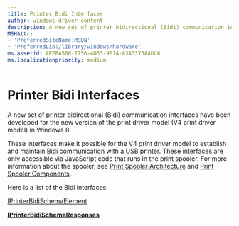 ```yaml
---
title: Printer Bidi Interfaces
author: windows-driver-content
description: A new set of printer bidirectional (Bidi) communication interfaces have been developed for the new version of the print driver model (V4 print driver model) in Windows 8.
MSHAttr:
- 'PreferredSiteName:MSDN'
- 'PreferredLib:/library/windows/hardware'
ms.assetid: AFFBA568-7756-4D33-9E14-83A3373A4DC6
ms.localizationpriority: medium
---
```


# Printer Bidi Interfaces


A new set of printer bidirectional (Bidi) communication interfaces have been developed for the new version of the print driver model (V4 print driver model) in Windows 8.

These interfaces make it possible for the V4 print driver model to establish and maintain Bidi communication with a USB printer. These interfaces are only accessible via JavaScript code that runs in the print spooler. For more information about the spooler, see [Print Spooler Architecture](https://msdn.microsoft.com/library/windows/hardware/ff561105) and [Print Spooler Components](https://msdn.microsoft.com/library/windows/hardware/ff561109).

Here is a list of the Bidi interfaces.

[IPrinterBidiSchemaElement](iprinterbidischemaelement-interface.md)

[**IPrinterBidiSchemaResponses**](iprinterbidischemaresponses.md)

 

 




